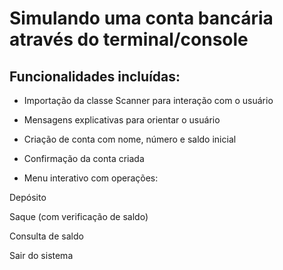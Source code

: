 # Simulando uma conta bancária através do terminal/console

## Funcionalidades incluídas:

- Importação da classe Scanner para interação com o usuário

- Mensagens explicativas para orientar o usuário

- Criação de conta com nome, número e saldo inicial

- Confirmação da conta criada

- Menu interativo com operações:

Depósito

Saque (com verificação de saldo)

Consulta de saldo

Sair do sistema
